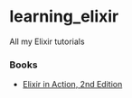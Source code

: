 # learning_elixir

All my Elixir tutorials

### Books

- [Elixir in Action, 2nd Edition](https://www.manning.com/books/elixir-in-action-second-edition)
